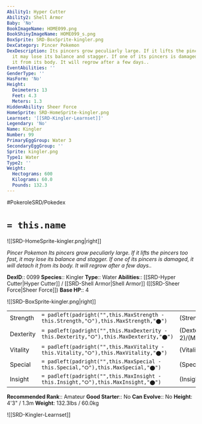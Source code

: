 ```yaml
---
Ability1: Hyper Cutter
Ability2: Shell Armor
Baby: 'No'
BookImageName: HOME099.png
BookShinyImageName: HOME099_s.png
BoxSprite: SRD-BoxSprite-kingler.png
DexCategory: Pincer Pokemon
DexDescription: Its pincers grow peculiarly large. If it lifts the pincers too fast,
  it may lose its balance and stagger. If one of its pincers is damaged, it will detach
  it from its body. It will regrow after a few days..
EventAbilities: ''
GenderType: ''
HasForm: 'No'
Height:
  Deimeters: 13
  Feet: 4.3
  Meters: 1.3
HiddenAbility: Sheer Force
HomeSprite: SRD-HomeSprite-kingler.png
Learnset: '[[SRD-Kingler-Learnset]]'
Legendary: 'No'
Name: Kingler
Number: 99
PrimaryEggGroup: Water 3
SecondaryEggGroup: ''
Sprite: kingler.png
Type1: Water
Type2: ''
Weight:
  Hectograms: 600
  Kilograms: 60.0
  Pounds: 132.3
---
```


#PokeroleSRD/Pokedex

# `= this.name`

![[SRD-HomeSprite-kingler.png|right]]

*Pincer Pokemon*
*Its pincers grow peculiarly large. If it lifts the pincers too fast, it may lose its balance and stagger. If one of its pincers is damaged, it will detach it from its body. It will regrow after a few days..*

**DexID**:: 0099
**Species**:: Kingler
**Type**:: Water
**Abilities**:: [[SRD-Hyper Cutter|Hyper Cutter]] / [[SRD-Shell Armor|Shell Armor]] ([[SRD-Sheer Force|Sheer Force]])
**Base HP**:: 4

![[SRD-BoxSprite-kingler.png|right]]

|           |                                                                                        |                                          |
| --------- | -------------------------------------------------------------------------------------- | ---------------------------------------- |
| Strength  | `= padleft(padright("",this.MaxStrength - this.Strength,"⭘"),this.MaxStrength,"⬤")`    | (Strength::3)/(MaxStrength::7)   |
| Dexterity | `= padleft(padright("",this.MaxDexterity - this.Dexterity,"⭘"),this.MaxDexterity,"⬤")` | (Dexterity:: 2)/(MaxDexterity::5) |
| Vitality  | `= padleft(padright("",this.MaxVitality - this.Vitality,"⭘"),this.MaxVitality,"⬤")`    | (Vitality::3)/(MaxVitality::6)   |
| Special   | `= padleft(padright("",this.MaxSpecial - this.Special,"⭘"),this.MaxSpecial,"⬤")`       | (Special::2)/(MaxSpecial::4)     |
| Insight   | `= padleft(padright("",this.MaxInsight - this.Insight,"⭘"),this.MaxInsight,"⬤")`       | (Insight::2)/(MaxInsight::4)     |

**Recommended Rank**:: Amateur
**Good Starter**:: No
**Can Evolve**:: No
**Height**: 4'3" / 1.3m
**Weight**: 132.3lbs / 60.0kg

![[SRD-Kingler-Learnset]]